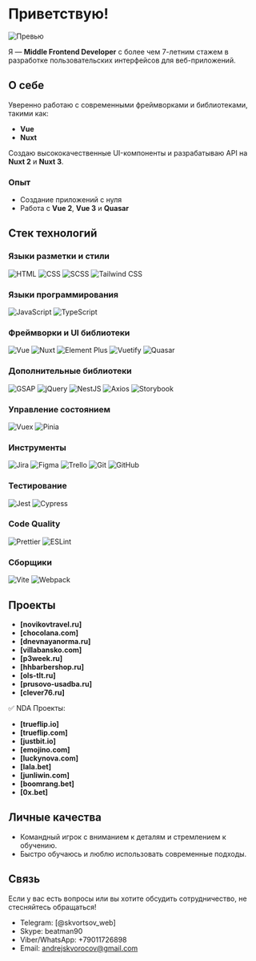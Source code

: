 # Приветствую!

![Превью](ссылка_на_изображение)

Я — **Middle Frontend Developer** с более чем 7-летним стажем в разработке пользовательских интерфейсов для веб-приложений.

## О себе

Уверенно работаю с современными фреймворками и библиотеками, такими как:

- **Vue**
- **Nuxt**

Создаю высококачественные UI-компоненты и разрабатываю API на **Nuxt 2** и **Nuxt 3**. 

### Опыт

- Создание приложений с нуля
- Работа с **Vue 2**, **Vue 3** и **Quasar**

## Стек технологий

### Языки разметки и стили
![HTML](https://img.shields.io/badge/HTML-E34F26?style=flat&logo=html5&logoColor=white)
![CSS](https://img.shields.io/badge/CSS-1572B6?style=flat&logo=css3&logoColor=white)
![SCSS](https://img.shields.io/badge/SCSS-CC6699?style=flat&logo=sass&logoColor=white)
![Tailwind CSS](https://img.shields.io/badge/Tailwind%20CSS-38B2AC?style=flat&logo=tailwind-css&logoColor=white)

### Языки программирования
![JavaScript](https://img.shields.io/badge/JavaScript-F7DF1E?style=flat&logo=javascript&logoColor=black)
![TypeScript](https://img.shields.io/badge/TypeScript-007ACC?style=flat&logo=typescript&logoColor=white)

### Фреймворки и UI библиотеки
![Vue](https://img.shields.io/badge/Vue.js-35495E?style=flat&logo=vue.js&logoColor=4FC08D)
![Nuxt](https://img.shields.io/badge/Nuxt.js-00DC82?style=flat&logo=nuxt.js&logoColor=white)
![Element Plus](https://img.shields.io/badge/Element%20Plus-1F1F1F?style=flat&logo=element&logoColor=white)
![Vuetify](https://img.shields.io/badge/Vuetify-1867C0?style=flat&logo=vuetify&logoColor=white)
![Quasar](https://img.shields.io/badge/Quasar-1867C0?style=flat&logo=quasar&logoColor=white)

### Дополнительные библиотеки
![GSAP](https://img.shields.io/badge/GSAP-88CCFF?style=flat&logo=greensock&logoColor=black)
![jQuery](https://img.shields.io/badge/jQuery-0769AD?style=flat&logo=jquery&logoColor=white)
![NestJS](https://img.shields.io/badge/NestJS-E0234E?style=flat&logo=nestjs&logoColor=white)
![Axios](https://img.shields.io/badge/Axios-5A29E3?style=flat&logo=axios&logoColor=white)
![Storybook](https://img.shields.io/badge/Storybook-FF4785?style=flat&logo=storybook&logoColor=white)

### Управление состоянием
![Vuex](https://img.shields.io/badge/Vuex-4FC08D?style=flat&logo=vuex&logoColor=white)
![Pinia](https://img.shields.io/badge/Pinia-00DC82?style=flat&logo=vue&logoColor=white)

### Инструменты
![Jira](https://img.shields.io/badge/Jira-0052CC?style=flat&logo=jira&logoColor=white)
![Figma](https://img.shields.io/badge/Figma-F24E1E?style=flat&logo=figma&logoColor=white)
![Trello](https://img.shields.io/badge/Trello-0052CC?style=flat&logo=trello&logoColor=white)
![Git](https://img.shields.io/badge/Git-F05032?style=flat&logo=git&logoColor=white)
![GitHub](https://img.shields.io/badge/GitHub-181717?style=flat&logo=github&logoColor=white)

### Тестирование
![Jest](https://img.shields.io/badge/Jest-C21325?style=flat&logo=jest&logoColor=white)
![Cypress](https://img.shields.io/badge/Cypress-4B3B6E?style=flat&logo=cypress&logoColor=white)

### Code Quality
![Prettier](https://img.shields.io/badge/Prettier-FF69B4?style=flat&logo=prettier&logoColor=white)
![ESLint](https://img.shields.io/badge/ESLint-4B32C3?style=flat&logo=eslint&logoColor=white)

### Сборщики
![Vite](https://img.shields.io/badge/Vite-646CFF?style=flat&logo=vite&logoColor=white)
![Webpack](https://img.shields.io/badge/Webpack-8DD6F9?style=flat&logo=webpack&logoColor=black)

## Проекты

- **[novikovtravel.ru]**
- **[chocolana.com]**
- **[dnevnayanorma.ru]**
- **[villabansko.com]**
- **[p3week.ru]**
- **[hhbarbershop.ru]**
- **[ols-tlt.ru]**
- **[prusovo-usadba.ru]**
- **[clever76.ru]**

✅ NDA Проекты:
- **[trueflip.io]**
- **[trueflip.com]**
- **[justbit.io]**
- **[emojino.com]**
- **[luckynova.com]**
- **[lala.bet]**
- **[junliwin.com]**
- **[boomrang.bet]**
- **[0x.bet]**

## Личные качества

- Командный игрок с вниманием к деталям и стремлением к обучению.
- Быстро обучаюсь и люблю использовать современные подходы.

## Связь

Если у вас есть вопросы или вы хотите обсудить сотрудничество, не стесняйтесь обращаться!

- Telegram: [@skvortsov_web]
- Skype: beatman90
- Viber/WhatsApp: +79011726898
- Email: [andrejskvorocov@gmail.com](mailto:andrejskvorocov@gmail.com)
